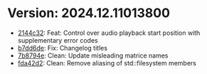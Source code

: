 # Version: 2024.12.11013800

* [2144c32](https://github.com/ford-jones/lazarus/commit/2144c3218c1d3a5e99b133a3f3e11adcb40e04e1): Feat: Control over audio playback start position with supplementary error codes
* [b7dd6de](https://github.com/ford-jones/lazarus/commit/b7dd6dec2fac4a9d0b617ede96436b683e40d60a): Fix: Changelog titles
* [7b8794e](https://github.com/ford-jones/lazarus/commit/7b8794e19816d5f7d4d6fb60c2cba242a9375136): Clean: Update misleading matrice names
* [fda42d2](https://github.com/ford-jones/lazarus/commit/fda42d22593c5dcb907e9560b80d928b49ce6ba5): Clean: Remove aliasing of std::filesystem members
